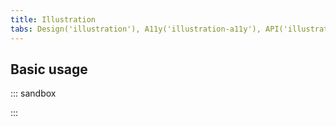 ```yaml
---
title: Illustration
tabs: Design('illustration'), A11y('illustration-a11y'), API('illustration-api'), Example('illustration-code'), Changelog('illustration-changelog')
---
```


## Basic usage

::: sandbox

<script lang="tsx">
  export Demo from './examples/basic-usage.tsx';
</script>

:::
